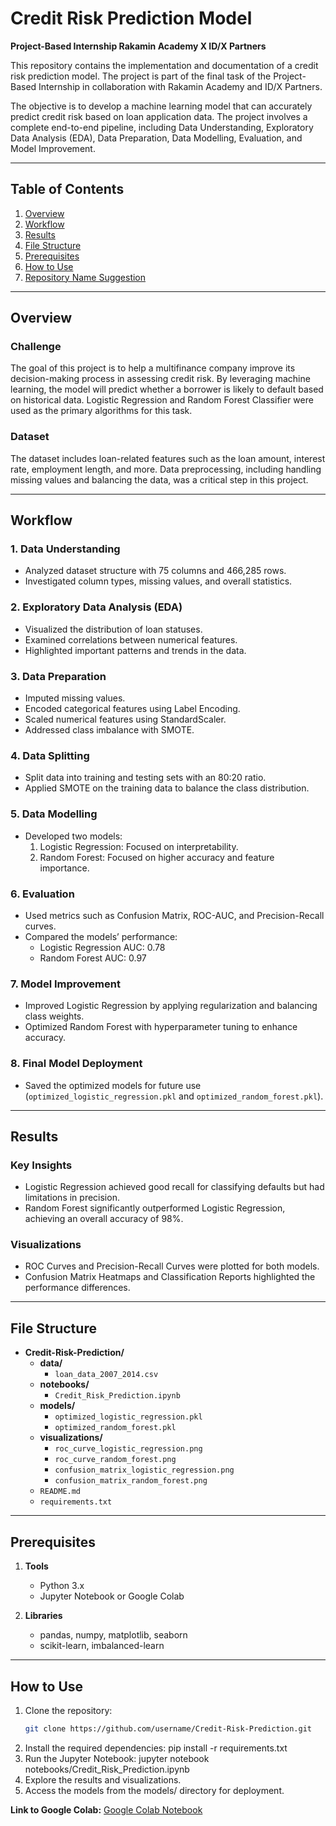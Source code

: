 # Credit Risk Prediction Model
**Project-Based Internship Rakamin Academy X ID/X Partners**

This repository contains the implementation and documentation of a credit risk prediction model. The project is part of the final task of the Project-Based Internship in collaboration with Rakamin Academy and ID/X Partners.

The objective is to develop a machine learning model that can accurately predict credit risk based on loan application data. The project involves a complete end-to-end pipeline, including Data Understanding, Exploratory Data Analysis (EDA), Data Preparation, Data Modelling, Evaluation, and Model Improvement.

---

## Table of Contents
1. [Overview](#overview)
2. [Workflow](#workflow)
3. [Results](#results)
4. [File Structure](#file-structure)
5. [Prerequisites](#prerequisites)
6. [How to Use](#how-to-use)
7. [Repository Name Suggestion](#repository-name-suggestion)

---

## Overview

### Challenge  
The goal of this project is to help a multifinance company improve its decision-making process in assessing credit risk. By leveraging machine learning, the model will predict whether a borrower is likely to default based on historical data. Logistic Regression and Random Forest Classifier were used as the primary algorithms for this task.

### Dataset  
The dataset includes loan-related features such as the loan amount, interest rate, employment length, and more. Data preprocessing, including handling missing values and balancing the data, was a critical step in this project.

---

## Workflow

### 1. Data Understanding
- Analyzed dataset structure with 75 columns and 466,285 rows.
- Investigated column types, missing values, and overall statistics.

### 2. Exploratory Data Analysis (EDA)
- Visualized the distribution of loan statuses.
- Examined correlations between numerical features.
- Highlighted important patterns and trends in the data.

### 3. Data Preparation
- Imputed missing values.
- Encoded categorical features using Label Encoding.
- Scaled numerical features using StandardScaler.
- Addressed class imbalance with SMOTE.

### 4. Data Splitting
- Split data into training and testing sets with an 80:20 ratio.
- Applied SMOTE on the training data to balance the class distribution.

### 5. Data Modelling
- Developed two models:
  1. Logistic Regression: Focused on interpretability.
  2. Random Forest: Focused on higher accuracy and feature importance.

### 6. Evaluation
- Used metrics such as Confusion Matrix, ROC-AUC, and Precision-Recall curves.
- Compared the models’ performance:
  - Logistic Regression AUC: 0.78
  - Random Forest AUC: 0.97

### 7. Model Improvement
- Improved Logistic Regression by applying regularization and balancing class weights.
- Optimized Random Forest with hyperparameter tuning to enhance accuracy.

### 8. Final Model Deployment
- Saved the optimized models for future use (`optimized_logistic_regression.pkl` and `optimized_random_forest.pkl`).

---

## Results

### Key Insights
- Logistic Regression achieved good recall for classifying defaults but had limitations in precision.
- Random Forest significantly outperformed Logistic Regression, achieving an overall accuracy of 98%.

### Visualizations
- ROC Curves and Precision-Recall Curves were plotted for both models.
- Confusion Matrix Heatmaps and Classification Reports highlighted the performance differences.

---

## File Structure

- **Credit-Risk-Prediction/**
  - **data/**
    - `loan_data_2007_2014.csv`
  - **notebooks/**
    - `Credit_Risk_Prediction.ipynb`
  - **models/**
    - `optimized_logistic_regression.pkl`
    - `optimized_random_forest.pkl`
  - **visualizations/**
    - `roc_curve_logistic_regression.png`
    - `roc_curve_random_forest.png`
    - `confusion_matrix_logistic_regression.png`
    - `confusion_matrix_random_forest.png`
  - `README.md`
  - `requirements.txt`





---

## Prerequisites

1. **Tools**  
   - Python 3.x  
   - Jupyter Notebook or Google Colab  

2. **Libraries**  
   - pandas, numpy, matplotlib, seaborn  
   - scikit-learn, imbalanced-learn  

---

## How to Use

1. Clone the repository:
   ```bash
   git clone https://github.com/username/Credit-Risk-Prediction.git
2. Install the required dependencies:
pip install -r requirements.txt
4. Run the Jupyter Notebook:
jupyter notebook notebooks/Credit_Risk_Prediction.ipynb
5. Explore the results and visualizations.
6. Access the models from the models/ directory for deployment.

**Link to Google Colab:** [Google Colab Notebook](https://colab.research.google.com/drive/11hZJTbWp3GuflhMoFV7Y7o4OKBXdzKeB?usp=sharing)
